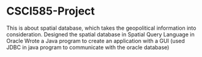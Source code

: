 # CSCI585-Project
This is about spatial database, which takes the geopolitical information into consideration. 
Designed the spatial database in Spatial Query Language in Oracle
Wrote a Java program to create an application with a GUI (used JDBC in java program to communicate with the oracle database)
